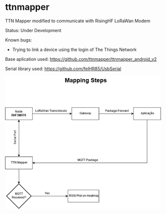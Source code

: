 # ttnmapper
TTN Mapper modified to communicate with RisingHF LoRaWan Modem

Status: Under Development


Known bugs:
 - Trying to link a device using the login of The Things Network
 

Base aplication used:
https://github.com/ttnmapper/ttnmapper_android_v2

Serial library used:
https://github.com/felHR85/UsbSerial

<img src="MappingSteps.png">
